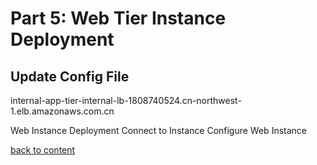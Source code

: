 # Part 5: Web Tier Instance Deployment

## Update Config File

internal-app-tier-internal-lb-1808740524.cn-northwest-1.elb.amazonaws.com.cn


Web Instance Deployment
Connect to Instance
Configure Web Instance


[back to content](readme.md)
